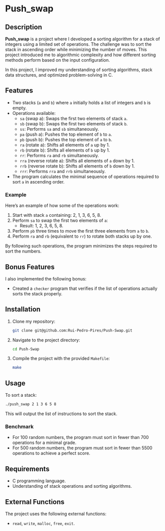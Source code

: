 # Push_swap

## Description
**Push_swap** is a project where I developed a sorting algorithm for a stack of integers using a limited set of operations. The challenge was to sort the stack in ascending order while minimizing the number of moves. This project introduced me to algorithmic complexity and how different sorting methods perform based on the input configuration.

In this project, I improved my understanding of sorting algorithms, stack data structures, and optimized problem-solving in C.

## Features
- Two stacks (`a` and `b`) where `a` initially holds a list of integers and `b` is empty.
- Operations available:
  - `sa` (swap a): Swaps the first two elements of stack `a`.
  - `sb` (swap b): Swaps the first two elements of stack `b`.
  - `ss`: Performs `sa` and `sb` simultaneously.
  - `pa` (push a): Pushes the top element of `b` to `a`.
  - `pb` (push b): Pushes the top element of `a` to `b`.
  - `ra` (rotate a): Shifts all elements of `a` up by 1.
  - `rb` (rotate b): Shifts all elements of `b` up by 1.
  - `rr`: Performs `ra` and `rb` simultaneously.
  - `rra` (reverse rotate a): Shifts all elements of `a` down by 1.
  - `rrb` (reverse rotate b): Shifts all elements of `b` down by 1.
  - `rrr`: Performs `rra` and `rrb` simultaneously.
- The program calculates the minimal sequence of operations required to sort `a` in ascending order.

### Example
Here’s an example of how some of the operations work:
1. Start with stack `a` containing: 2, 1, 3, 6, 5, 8.
2. Perform `sa` to swap the first two elements of `a`: 
   - Result: 1, 2, 3, 6, 5, 8.
3. Perform `pb` three times to move the first three elements from `a` to `b`.
4. Perform `ra` and `rb` (equivalent to `rr`) to rotate both stacks up by one.

By following such operations, the program minimizes the steps required to sort the numbers.

## Bonus Features
I also implemented the following bonus:
- Created a `checker` program that verifies if the list of operations actually sorts the stack properly.

## Installation
1. Clone my repository:
   ```bash
   git clone git@github.com:Rui-Pedro-Pires/Push-Swap.git
   ```
2. Navigate to the project directory:
   ```bash
   cd Push-Swap
   ```
3. Compile the project with the provided `Makefile`:
   ```bash
   make
   ```

## Usage
To sort a stack:
```bash
./push_swap 2 1 3 6 5 8
```

This will output the list of instructions to sort the stack.

### Benchmark
- For 100 random numbers, the program must sort in fewer than 700 operations for a minimal grade.
- For 500 random numbers, the program must sort in fewer than 5500 operations to achieve a perfect score.

## Requirements
- C programming language.
- Understanding of stack operations and sorting algorithms.

## External Functions
The project uses the following external functions:
- `read`, `write`, `malloc`, `free`, `exit`.
